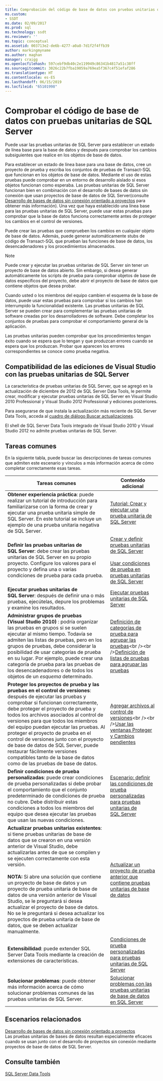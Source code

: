 ```yaml
---
title: Comprobación del código de base de datos con pruebas unitarias de SQL Server | Microsoft Docs
ms.custom:
- SSDT
ms.date: 02/09/2017
ms.prod: sql
ms.technology: ssdt
ms.reviewer: ''
ms.topic: conceptual
ms.assetid: 003713e2-de6b-4277-a0a8-7d1f2f4ffb39
author: markingmyname
ms.author: maghan
manager: craigg
ms.openlocfilehash: 597cebf9db40c2e119949c86341b4817a51c38ff
ms.sourcegitcommit: 3026c22b7fba19059a769ea5f367c4f51efaf286
ms.translationtype: HT
ms.contentlocale: es-ES
ms.lasthandoff: 06/15/2019
ms.locfileid: "65101998"
---
```

# <a name="verifying-database-code-by-using-sql-server-unit-tests"></a>Comprobar el código de base de datos con pruebas unitarias de SQL Server
Puede usar las pruebas unitarias de SQL Server para establecer un estado de línea base para la base de datos y después para comprobar los cambios subsiguientes que realice en los objetos de base de datos.  
  
Para establecer un estado de línea base para una base de datos, cree un proyecto de prueba y escriba los conjuntos de pruebas de Transact\-SQL que funcionan en los objetos de base de datos. Mediante el uso de estas pruebas puede comprobar en un entorno de desarrollo aislado si esos objetos funcionan como esperaba. Las pruebas unitarias de SQL Server funcionan bien en combinación con el desarrollo de bases de datos sin conexión que usan proyectos de base de datos de SQL Server(consulte [Desarrollo de bases de datos sin conexión orientado a proyectos](../ssdt/project-oriented-offline-database-development.md) para obtener más información). Una vez que haya establecido una línea base para las pruebas unitarias de SQL Server, puede usar estas pruebas para comprobar que la base de datos funciona correctamente antes de proteger los cambios en el control de versiones.  
  
Puede crear las pruebas que comprueben los cambios en cualquier objeto de base de datos. Además, puede generar automáticamente stubs de código de Transact\-SQL que prueban las funciones de base de datos, los desencadenadores y los procedimientos almacenados.  
  
> [!NOTE]  
> Puede crear y ejecutar las pruebas unitarias de SQL Server sin tener un proyecto de base de datos abierto. Sin embargo, si desea generar automáticamente los scripts de prueba para comprobar objetos de base de datos específicos del proyecto, debe abrir el proyecto de base de datos que contiene objetos que desea probar.  
  
Cuando usted o los miembros del equipo cambien el esquema de la base de datos, puede usar estas pruebas para comprobar si los cambios han interrumpido la funcionalidad existente. Las pruebas unitarias de SQL Server se pueden crear para complementar las pruebas unitarias de software creadas por los desarrolladores de software. Debe completar los conjuntos de pruebas para comprobar el comportamiento general de la aplicación.  
  
Las pruebas unitarias pueden comprobar que los procedimientos tengan éxito cuando se espera que lo tengan y que produzcan errores cuando se espera que los produzcan. Probar que aparecen los errores correspondientes se conoce como prueba negativa.  
  
## <a name="visual-studio-editions-support-for-sql-server-unit-tests"></a>Compatibilidad de las ediciones de Visual Studio con las pruebas unitarias de SQL Server  
La característica de pruebas unitarias de SQL Server, que se agregó en la actualización de diciembre de 2012 de SQL Server Data Tools, le permite crear, modificar y ejecutar pruebas unitarias de SQL Server en Visual Studio 2010 Professional y Visual Studio 2012 Professional y ediciones posteriores.  
  
Para asegurarse de que instala la actualización más reciente de SQL Server Data Tools, acceda al [cuadro de diálogo Buscar actualizaciones](../ssdt/check-for-updates-dialog-box.md).  
  
El shell de SQL Server Data Tools integrado de Visual Studio 2010 y Visual Studio 2012 no admite pruebas unitarias de SQL Server.  
  
## <a name="common-tasks"></a>Tareas comunes  
En la siguiente tabla, puede buscar las descripciones de tareas comunes que admiten este escenario y vínculos a más información acerca de cómo completar correctamente esas tareas.  
  
|Tareas comunes|Contenido adicional|  
|----------------|----------------------|  
|**Obtener experiencia práctica**: puede realizar un tutorial de introducción para familiarizarse con la forma de crear y ejecutar una prueba unitaria simple de SQL Server. En este tutorial se incluye un ejemplo de una prueba unitaria negativa de SQL Server.|[Tutorial: Crear y ejecutar una prueba unitaria de SQL Server](../ssdt/walkthrough-creating-and-running-a-sql-server-unit-test.md)|  
|**Definir las pruebas unitarias de SQL Server**: debe crear las pruebas unitarias de SQL Server en su propio proyecto. Configure los valores para el proyecto y defina una o varias condiciones de prueba para cada prueba.|[Crear y definir pruebas unitarias de SQL Server](../ssdt/creating-and-defining-sql-server-unit-tests.md)<br /><br />[Usar condiciones de prueba en pruebas unitarias de SQL Server](../ssdt/using-test-conditions-in-sql-server-unit-tests.md)|  
|**Ejecutar pruebas unitarias de SQL Server**: después de definir una o más pruebas, ejecútelas, depure los problemas y examine los resultados.|[Ejecutar pruebas unitarias de SQL Server](../ssdt/running-sql-server-unit-tests.md)|  
|**Administrar grupos de pruebas (Visual Studio 2010)** : podría organizar las pruebas en grupos si se suelen ejecutar al mismo tiempo. Todavía se admiten las listas de pruebas, pero en los grupos de pruebas, debe considerar la posibilidad de usar categorías de prueba en su lugar. Por ejemplo, puede crear una categoría de prueba para las pruebas de los desencadenadores o de todos los objetos de un *esquema* determinado.|[Definición de categorías de prueba para agrupar las pruebas](https://msdn.microsoft.com/library/dd286595(VS.100).aspx)<br /><br />[Definición de listas de pruebas para agrupar las pruebas](https://msdn.microsoft.com/library/dd286584(VS.100).aspx)|  
|**Proteger los proyectos de prueba y las pruebas en el control de versiones**: después de ejecutar las pruebas y comprobar si funcionan correctamente, debe proteger el proyecto de prueba y todos los archivos asociados al control de versiones para que todos los miembros del equipo puedan ejecutar las pruebas. Al proteger el proyecto de prueba en el control de versiones junto con el proyecto de base de datos de SQL Server, puede restaurar fácilmente versiones compatibles tanto de la base de datos como de las pruebas de base de datos.|[Agregar archivos al control de versiones](https://msdn.microsoft.com/library/ms181374(VS.100).aspx)<br /><br />[Usar las ventanas Proteger y Cambios pendientes](https://msdn.microsoft.com/library/ms245462(VS.100).aspx)|  
|**Definir condiciones de prueba personalizadas**: puede crear condiciones de prueba personalizadas si debe probar el comportamiento que el conjunto predeterminado de condiciones de prueba no cubre. Debe distribuir estas condiciones a todos los miembros del equipo que desea ejecutar las pruebas que usan las nuevas condiciones.|[Escenario: definir las condiciones de prueba personalizadas para pruebas unitarias de SQL Server](https://msdn.microsoft.com/library/dd193282(VS.100).aspx)|  
|**Actualizar pruebas unitarias existentes**: si tiene pruebas unitarias de base de datos que se crearon en una versión anterior de Visual Studio, debe actualizarlas antes de que se compilen y se ejecuten correctamente con esta versión.<br /><br />**NOTA:** Si abre una solución que contiene un proyecto de base de datos y un proyecto de prueba unitaria de base de datos de una versión anterior de Visual Studio, se le preguntará si desea actualizar el proyecto de base de datos. No se le preguntará si desea actualizar los proyectos de prueba unitaria de base de datos, que se deben actualizar manualmente.|[Actualizar un proyecto de prueba anterior que contiene pruebas unitarias de base de datos](../ssdt/upgrade-an-older-test-project-containing-database-unit-tests.md)|  
|**Extensibilidad**: puede extender SQL Server Data Tools mediante la creación de extensiones de características.|[Condiciones de prueba personalizadas para pruebas unitarias de SQL Server](../ssdt/custom-test-conditions-for-sql-server-unit-tests.md)|  
|**Solucionar problemas**: puede obtener más información acerca de cómo solucionar problemas comunes de las pruebas unitarias de SQL Server.|[Solucionar problemas con las pruebas unitarias de base de datos en SQL Server](../ssdt/troubleshooting-sql-server-database-unit-testing-issues.md)|  
  
## <a name="related-scenarios"></a>Escenarios relacionados  
[Desarrollo de bases de datos sin conexión orientado a proyectos](../ssdt/project-oriented-offline-database-development.md)  
Las pruebas unitarias de bases de datos resultan especialmente eficaces cuando se usan junto con el desarrollo de proyectos sin conexión mediante proyectos de base de datos de SQL Server.  
  
## <a name="see-also"></a>Consulte también  
[SQL Server Data Tools](../ssdt/sql-server-data-tools.md)  
  

